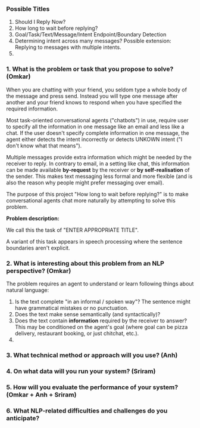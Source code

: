 ### Possible Titles

1. Should I Reply Now?
2. How long to wait before replying?
3. Goal/Task/Text/Message/Intent Endpoint/Boundary Detection
4. Determining intent across many messages? Possible extension: Replying to messages with multiple intents.
5. 



### 1. What is the problem or task that you propose to solve? (Omkar)

When you are chatting with your friend, you seldom type a whole body of the message and press send. Instead you will type one message after another and your friend knows to respond when you have specified the required information. 

Most task-oriented conversational agents ("chatbots") in use, require user to specify all the information in one message like an email and less like a chat. If the user doesn't specify complete information in one message, the agent either detects the intent incorrectly or detects UNKOWN intent ("I don't know what that means").

Multiple messages provide extra information which might be needed by the receiver to reply. In contrary to email, in a setting like chat, this information can be made available **by-request** by the receiver or **by self-realisation** of the sender. This makes text messaging less formal and more flexible (and is also the reason why people might prefer messaging over email).

The purpose of this project "How long to wait before replying?" is to make conversational agents chat more naturally by attempting to solve this problem. 

**Problem description:**

We call this the task of "ENTER APPROPRIATE TITLE".

A variant of this task appears in speech processing where the sentence boundaries aren't explicit.



### 2. What is interesting about this problem from an NLP perspective? (Omkar) 

The problem requires an agent to understand or learn following things about natural language:

1. Is the text complete "in an informal / spoken way"? The sentence might have grammatical mistakes or no punctuation.
2. Does the text make sense semantically (and syntactically)?
3. Does the text contain **information** required by the receiver to answer? This may be conditioned on the agent's goal (where goal can be pizza delivery, restaurant booking, or just chitchat, etc.).
4. 



### 3. What technical method or approach will you use? (Anh)

### 4. On what data will you run your system? (Sriram)

### 5. How will you evaluate the performance of your system? (Omkar + Anh + Sriram)

### 6. What NLP-related difficulties and challenges do you anticipate?

